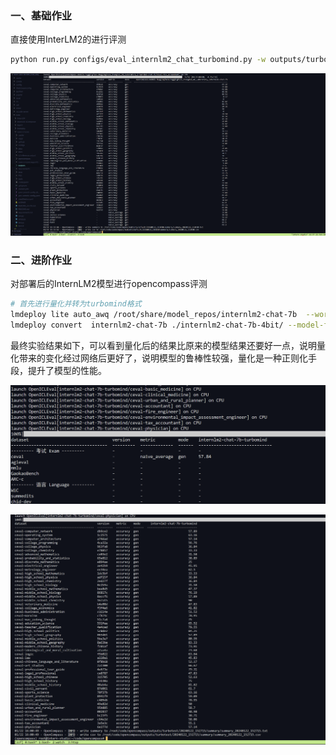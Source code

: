 ###  一、基础作业

直接使用InterLM2的进行评测

```bash
python run.py configs/eval_internlm2_chat_turbomind.py -w outputs/turbomind/internlm2-7b
```

![](imgs/image-20240122113800162.png)

###  二、进阶作业

对部署后的InternLM2模型进行opencompass评测

```bash
# 首先进行量化并转为turbomind格式
lmdeploy lite auto_awq /root/share/model_repos/internlm2-chat-7b  --work-dir internlm2-chat-7b-4bit
lmdeploy convert  internlm2-chat-7b ./internlm2-chat-7b-4bit/ --model-format awq --group-size 128  --dst-path  ./workspace_awq
```

最终实验结果如下，可以看到量化后的结果比原来的模型结果还要好一点，说明量化带来的变化经过网络后更好了，说明模型的鲁棒性较强，量化是一种正则化手段，提升了模型的性能。

![](imgs/image-20240122152537648.png)


![](imgs/image-20240122160108508.png)

